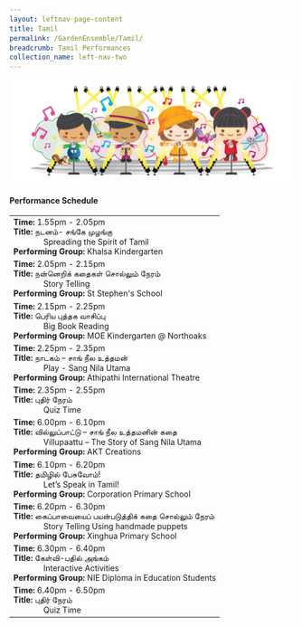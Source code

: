 ```yaml
---
layout: leftnav-page-content
title: Tamil
permalink: /GardenEnsemble/Tamil/
breadcrumb: Tamil Performances
collection_name: left-nav-two
---
```


<img src="/images/17_Singing mascots-02.png" alt="" />

#### Performance Schedule

 
<table class="table-h">
  <tr>
    <td COLSPAN="2">
    <b>Time: </b>1.55pm - 2.05pm
    <br><b>Title: </b> நடனம்- சங்கே முழங்கு<p style=" padding-left:53px;margin:0px;">Spreading the Spirit of Tamil </p>
   <b>Performing Group: </b>Khalsa Kindergarten
    </td>
  </tr>
  <tr>
    <td COLSPAN="2">
    <b>Time: </b>2.05pm - 2.15pm
    <br><b>Title: </b> நன்னெறிக் கதைகள் சொல்லும் நேரம் <p style=" padding-left:53px;margin:0px;">Story Telling </p>    
   <b>Performing Group: </b>St Stephen's School
    </td>
  </tr>
  <tr>
    <td COLSPAN="2">
    <b>Time: </b>2.15pm - 2.25pm
    <br><b>Title: </b>பெரிய புத்தக வாசிப்பு <p style=" padding-left:53px;margin:0px;">Big Book Reading </p>
   <b>Performing Group: </b>MOE Kindergarten @ Northoaks
    </td>
  </tr>
  <tr>
    <td COLSPAN="2">
    <b>Time: </b>2.25pm - 2.35pm
    <br><b>Title: </b>   நாடகம் – சாங் நீல உத்தமன்<p style=" padding-left:53px;margin:0px;">Play - Sang Nila Utama</p>
   <b>Performing Group: </b>Athipathi International Theatre
    </td>
  </tr>
  <tr>
    <td COLSPAN="2">
    <b>Time: </b>2.35pm - 2.55pm
    <br><b>Title: </b>புதிர் நேரம்<p style=" padding-left:53px;margin:0px;">Quiz Time</p>
    </td>
  </tr>
   <tr>
    <td COLSPAN="2">
    <b>Time: </b>6.00pm - 6.10pm
    <br><b>Title: </b>வில்லுப்பாட்டு – சாங் நீல உத்தமனின் கதை <p style=" padding-left:53px;margin:0px;">Villupaattu – The Story of Sang Nila Utama</p>
   <b>Performing Group: </b>AKT Creations
    </td>
  </tr>
   <tr>
    <td COLSPAN="2">
    <b>Time: </b>6.10pm - 6.20pm
    <br><b>Title: </b>தமிழில் பேசுவோம்!<p style=" padding-left:53px;margin:0px;"> Let’s Speak in Tamil!</p>
   <b>Performing Group: </b>Corporation Primary School
    </td>
  </tr>
   <tr>
    <td COLSPAN="2">
    <b>Time: </b>6.20pm - 6.30pm
    <br><b>Title: </b>   கைப்பாவையைப் பயன்படுத்திக்  கதை சொல்லும் நேரம் <p style=" padding-left:53px;margin:0px;">Story Telling Using handmade puppets</p>
   <b>Performing Group: </b>Xinghua Primary School
    </td>
  </tr>
   <tr>
    <td COLSPAN="2">
    <b>Time: </b>6.30pm - 6.40pm
    <br><b>Title: </b>  கேள்வி-பதில் அங்கம் <p style=" padding-left:53px;margin:0px;">Interactive Activities</p>
   <b>Performing Group: </b>NIE Diploma in Education Students
    </td>
  </tr>
   <tr>
    <td COLSPAN="2">
    <b>Time: </b>6.40pm - 6.50pm
    <br><b>Title: </b>புதிர் நேரம்<p style=" padding-left:53px;margin:0px;">Quiz Time</p>
    </td>
  </tr>
</table>
